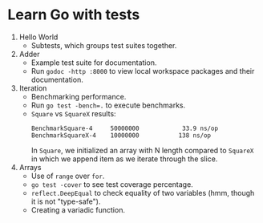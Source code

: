# Learn Go with tests

1. Hello World
    - Subtests, which groups test suites together.
2. Adder
    - Example test suite for documentation.
    - Run `godoc -http :8000` to view local workspace packages and their documentation.
3. Iteration
    - Benchmarking performance.
    - Run `go test -bench=.` to execute benchmarks.
    - `Square` vs `SquareX` results:
      ```
      BenchmarkSquare-4    	50000000	        33.9 ns/op
      BenchmarkSquareX-4   	10000000	       138 ns/op
      ```
      In `Square`, we initialized an array with N length compared to `SquareX` in which
      we append item as we iterate through the slice.
4. Arrays
    - Use of `range` over `for`.
    - `go test -cover` to see test coverage percentage.
    - `reflect.DeepEqual` to check equality of two variables (hmm, though it is not "type-safe").
    - Creating a variadic function.
